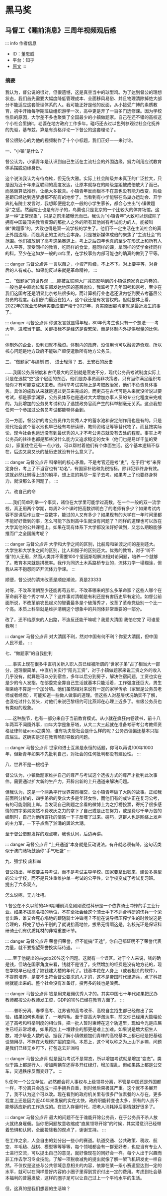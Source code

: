 # 黑马奖

## 马督工《睡前消息》三周年视频观后感

::: info 作者信息
- ID：董恩威
- 平台：知乎
- [原文](https://www.zhihu.com/question/544230670/answer/2583206744)
:::

### 摘要
我认为，督公说的很对，但很遗憾，这是真空当中的球型鸡。为了达到督公的理想状态，我们首先需要大幅度降低管理成本、全面移风易俗、并且物理清除掉绝大部分不能适应这套管理体系的人。我可能正好是他的反面，从小接受广博的素质教育，初中开始每学期班级组织游学一次，高中更是开了一百多门选修课。因为学校性质的原因，大学差不多也聚集了全国最少的小镇做题家。自己在还不错的高校这个小社会里搞it，老婆在地方政府工作多年。碰巧还去过以色列参观过社会化抚养的先驱，基布兹。算是有资格评论一下督公的这套理论了。

督公很贴心的为他的视频制作了十个小标题，我们正好一一来讨论。

一、“小镇”是什么？

督公认为，小镇青年是认识到自己生活在主流社会的外围边缘。努力利用应试教育体系摆脱边缘身份。

这个说法我认为有待商榷，但无伤大雅。实际上社会阶级并未真正的广泛拉大，只是因为近十年来互联网的高度发达，让原本就存在的阶级差距被成倍放大了而已。而感谢算法推荐，让绝大多数真。小镇青年反而根本不在意也没有能力改变，阶级差距已经达到连梦想都不配有的地步了。当看到有小学能够在鸟巢办运动会、开学典礼有院士发言时，我想即便是北京一般的小学生家长，都会心生出“小镇做题家”之感。然而院士也是有孙子的，鸟巢也只是北京的一个比较大的体育场馆。这是一种“正常现象”，只是之前未被曝光而已。我认为“小镇青年”大致可以划成除了拥有中国最顶尖教育资源的那批人之外的所有其他尚有考试能力的人，能被叫做“做题家”的，大致也得是双一流学校的学生了。他们不一定生活在主流社会的真正外围边缘，而是真正的主流社会本身。只是被新媒体成倍的聚焦了“主流社会”的范围。他们被放到了高考这条赛道上，考上之后四年也真的至少在形式上和所有人人人平等，享受同样的教育，吃同样的食堂，翘同样的课，拿同样的奖学金挂同样的科。至少在这如梦一般的四年里，在学校事务内部可能也的确真的做到了平等。

::: danger 马督公点评
一言以蔽之，小资产阶级，不上不下。对上要平等，对身后的人有戒心。如果能反过来就是革命精神。
:::

二、“做题家”的世界观 ……能被互联网大厂减员影响到的小镇做题家真正内卷的，一般也是中直岗位和东部发达地区的基层岗位，我监考了几年国考和京考，至少在我们这国考还是明显比京考热很多的。而计算机行业也远还没内卷到要去考基层公务员的程度。我们部门最近在招人，这个我还是有发言权的。但就整体上看，2022年的就业形势确实要成倍严峻于2021年，真实原因那肯定就是最近发生的事了。

::: danger 马督公点评
你这发言就显得年轻，80年代考生也只有一个想法——考大学，进城当干部。关键指标不是经济是否繁荣，而是体制内外提供增量的比例。
:::

体制外的企业，没利润就不融资。体制内的政府，没信用也可以融资造奇观，所以核心问题是地方政府不能破产顺便遣散所有地方公务员。

三、“做题家”与编制 四、 进士轻薄？ 五、王安石的反击

……我国公务员制度和古代最大的区别就是官吏不分，现代公务员考试制度实际上只是在选拔“吏”这个层面的东西，他们是办事员而非决策者，只有当你满足组织考验你才有可能变成决策者。而科举考试实际上是考取政治家，他们不负责具体事务。具体的施政从来就是通过吏员来完成的。而吏员在古代可是从来就没听说过要考试，都是家学渊源，公务员体系也是通过大大增加办事人员的专业化程度来完成的。为此增加的公务员考试和为了选拔政务官而产生的科举制毫无关系。这点我想任何一个参加过公务员考试都能够体会到。

另一方面，督公讲的考公务员作为优秀人才的蓄水池和安定剂作用也是有的。只是现代社会这个蓄水池也早已经有考研读研，教师资格证等等替代物了。而且按实际论，现今社会也远远没有到最优秀的人才不考公务员就没有去处的程度。事实上考公务员的往往也都是那些没什么能力又追求稳定的女生（他们也是易烊千玺的受众），家里往往还有一点小钱，可以帮衬着他们有个体面生活。这个基本逻辑不存在，后边又臭又长的扯历史就没有什么意义了。

::: danger 马督公点评
科举制的核心矛盾，不是考官还是考“吏”，在于用“考”来界定身份，考上了不当官也有“功名”，有国家补贴和免税指标，除非犯罪终身有效。这就必然让懒得上进的躺平，想上进的耗尽一辈子去考。如果考上了也要终身努力，就没那么多问题了。
:::

六、改自己的命

……我们简单列举一个事实，诸位在大学里可能学过高数，在一个一般的双一流学校，真正用两个学期，每周2-3个课时把高数讲明白了的老师有多少？如果考试内容不是课后作业变一变数字，能过的人又有多少？如果现有的大学在一年时间里都不能好好做到的事，怎么可能下放到高中生就没有问题了？同样的道理也可以放在大学其他的公共课程上。如果在现有体系下大学都没法好好做到，又怎么期盼能够推而广之全国统考呢？

::: danger 马督公点评
大学和大学之间的区别，比航母和轮渡之间的差别还大。大学生和大学生之间的区别，比人和猴子的区别还大。优秀的教育，对于“听不懂”的人无用，然而人类并不需要100个爱因斯坦解决相对论问题，培养一个就够了。教育本来就是拼概率。我作为同济土木系路桥专业的，流体力学一塌糊涂，但我从来不抱怨同济开流体力学课。
:::

顺便，督公说的清末改革是顺应潮流，真是23333

对呀，不改革清朝至少还能再苟五年，不改革哪来的那么多革命家？这些人哪个在革命前不是个秀才举人了？这件事对清朝是有利还是有害历史早有定论。如督公前面所说，不改革前农民起义的智囊最多是个破落秀才，改革了革命党级别一个比一个高。本质上科举就是维护清朝这个想象中的共同体非常重要的一部分。

改了，还不给原来的人出路，不造反还能干嘛呢？我爱大清国 我怕它完了 可谁爱我啊！

::: danger 马督公点评
对大清国不利，然对中国有何不利？你爱大清国，但中国人民不爱。
:::

七、“做题家”的自我批判

……事实上现在很多中直机关新入职人员已经被所谓的“世家子弟”占了相当大一部分，道理很简单，中直机关实行“阳光工资”，对于小镇做题家来说工资之外的收入几乎没有，就算是可以分到宿舍，多年以后分到房子，解决住宿问题，工资也实在是少的令人发指。在部委完全靠自己生活就基本只能活着，工作强度还巨大，男生相亲绝不算是一个加分项。他们虽然相对来说有一定的家学传承（家里是公务员老师或者经商），可能知道一些做人做事的道理。但这些人对基层状况确实不了解，也没吃过什么苦头，对他们来说巴黎纽约可比燕郊在心理上近多了。省级公务员也有类似的现象。

……这种脱节，也有一部分来自于当前教育模式。从小就在疯狂内卷读书，前十八年两耳不闻窗外事，四年大学是象牙塔，从大二大三起就在准备考研考公考教师资格证律师证acca之类的，谁有功夫管社会是什么样的呢？公务员偏偏还基本只招应届生。这确实是现在教育畸形导致的问题。

::: danger 马督公点评
世家和进士互黑是永恒的话题，你可以再说100年1000年，但新青年如果不先批判自己，对社会的任何批判都没有建设性。
:::

八、世界不是一根棍子

督公认为，小镇做题家维护自己的尊严与考试这个选拔方式的尊严才批判此次事件。需要通过扩大新的生产力，开辟出新的上升通道来解决问题。

但我认为，这是一个两条平行世界突然相交，让小镇青年破了大防的故事。正如我前面所分析的，四字弟弟的受众大多是年轻女性，而他们有的或许正在复习公考，有的可能刚刚上岸。当发现自己刷题之余看的微博上为之打榜投票，寄托了很多感情的四字弟弟突然不费吹灰之力的拿下了自己或是正在努力，或是费尽千辛万苦的编制时，自己为他所寄托的情感一下子反噬了过来。碰巧，这群人也是网络上发声的主力军，一下子点燃了汹涌的舆论大潮。

至于督公借题发挥的观点嘛，我也认同，后边再讲。

::: danger 马督公点评
“上升通道”本身就是反动说法。有升就必须有降，这句话类似于澳门赌场鼓励你“手气旺盛”
:::

九、强学校 废科举

督公指出，学校要主导考试，而不是考试主导学校。国家要拿出钱来，建设多类型的公立学校，而不是只注重维护单一考试的公平性。让学校变成了考试复习班。
提出了六条观点。

怎么说呢，无力吐槽。

1.督公在不久以前的456期睡前消息刚刚说过科研是一个依靠骑士冲锋的手工业行业。如果不拔高名校的地位，不在全社会给这个骑士手下不适合科研的伤兵一个荣誉出路，谁又会死心塌地的跟随骑士冲锋呢？不能在说导师压榨学生的时候说这是合理的，榨完了想去干别的了就说抬高地位，拔吊无情啊这是。名校光环是保证科研骑士们有优质耗材的非常重要环节。

::: danger 马督公点评
荣誉归荣誉，但不能搞“正途”，你自己都证明不了荣誉代表力量，就不要指望荣誉换实际待遇。
:::

……至于他提出的占gdp20%这个问题。这就有一个误区。对于个人来说，钱的确是钱，但站在国家角度来看，钱就不是钱了。突然增加的经费是没有地方花的，现在学校早已经过了缺钱建大楼的年代了。钱基本花在人身上（或者相关的软件），不提前培养，是变不出符合督公要求的人才的，这不是帝国时代里造兵，点了科技树就能出来的。整个社会没有准备好，投再多的钱也是浪费。

::: danger 马督公点评
钱是用来雇佣优秀人才的。其实中国七十年代如果把民办教师都按公办教师发工资，GDP的10%已经在教育方面了。
:::

…….普职分离、春季高考、江苏省的高考改革、高校自主招生都已经做出了实验，结果如何也看到了，一地鸡毛。至于提高大学淘汰率，前文你已经用大篇幅论述了高考和科举制度的相似性，把一批人暂时束缚在这个轨道里，现如今光是应届生已经非常艰难，如果再加上一堆肄业的那更是难上加难。如果说是增大招生人数，减少毕业人数的话，据我了解小镇做题加们青睐的高校基本上都已经是把基础设施用尽，不存在大规模扩招的空间。本质上，这个可以称之为上山下乡嘛，问题是我们已经无乡可下，打包送去非洲吗

::: danger 马督公点评
就是因为考试不是常态，所以增加考试就是增加“变态”。类似于路上都是行人，增加两辆车还得多开红绿灯，增加混乱。但如果路上都是公交车，交通秩序反而变好了。
:::

5.任何一个公立单位，必然都会将人事权与上级领导分离，不管是中国还是外国都一样，不分离只会造成一把手拥兵自重，到时候后果极其严重。这个就不多展开了，我不认为这个可以改。现在看到的政府机关里有很多尸位素餐的人存在，更多程度上还是因为近40年来发展的实在太快，政府职能转变也太多，原有的人员不能够适应新的工作造成的。在进入存量时代，把老人消耗掉后事情就好很多了。

::: danger 马督公点评
最大的问题不在于谁能开除公务员，在于公务员不杀人放火就终身雇佣。当你把问题故意收缩成“直属领导开除”的时候，其实潜意识已经带着恐惧和认同，全面投降我的观点了，谢谢支持。
:::

在工作之余，人会自由的划分出一些小的赛道。轨道交通、公共政策、税收、航空、羊毛毡、战棋、模型等等等等，每个领域都会有一群爱好者，也应当有专业人士进行交流，可以提出自己的意见，就好像现在的同好会一样。每个人出于兴趣而非工作去学习专业技能。了解一项税收减免的提出就像了解一架飞机研发史一样自然。不仅仅是这些与公共领域息息相关的内容，依靠在某一条小赛道里达到一定的水平，就可以在同样爱好内容的小圈子里得到赏识付出一定的费用。考虑到社会基本福利的普遍发放，这样的圈子足可以让自己过上一个平均水平的生活。

但，这真的是我们想要的生活嘛？
